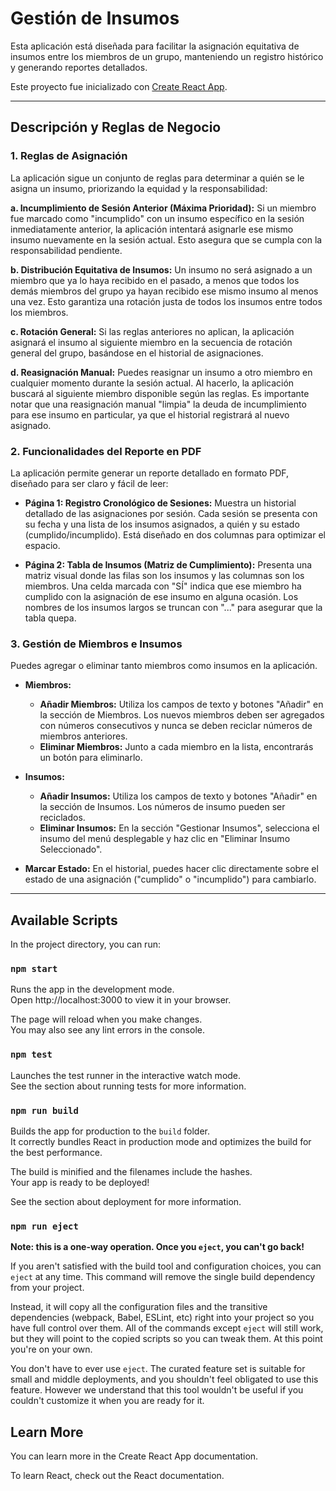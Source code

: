 # Gestión de Insumos

Esta aplicación está diseñada para facilitar la asignación equitativa de insumos entre los miembros de un grupo, manteniendo un registro histórico y generando reportes detallados.

Este proyecto fue inicializado con [Create React App](C:\Users\Admin\AndroidStudioProjects\GESTIONDEINSUMOSV2).

---

## Descripción y Reglas de Negocio

### 1. Reglas de Asignación

La aplicación sigue un conjunto de reglas para determinar a quién se le asigna un insumo, priorizando la equidad y la responsabilidad:

**a. Incumplimiento de Sesión Anterior (Máxima Prioridad):**
Si un miembro fue marcado como "incumplido" con un insumo específico en la sesión inmediatamente anterior, la aplicación intentará asignarle ese mismo insumo nuevamente en la sesión actual. Esto asegura que se cumpla con la responsabilidad pendiente.

**b. Distribución Equitativa de Insumos:**
Un insumo no será asignado a un miembro que ya lo haya recibido en el pasado, a menos que todos los demás miembros del grupo ya hayan recibido ese mismo insumo al menos una vez. Esto garantiza una rotación justa de todos los insumos entre todos los miembros.

**c. Rotación General:**
Si las reglas anteriores no aplican, la aplicación asignará el insumo al siguiente miembro en la secuencia de rotación general del grupo, basándose en el historial de asignaciones.

**d. Reasignación Manual:**
Puedes reasignar un insumo a otro miembro en cualquier momento durante la sesión actual. Al hacerlo, la aplicación buscará al siguiente miembro disponible según las reglas. Es importante notar que una reasignación manual "limpia" la deuda de incumplimiento para ese insumo en particular, ya que el historial registrará al nuevo asignado.

### 2. Funcionalidades del Reporte en PDF

La aplicación permite generar un reporte detallado en formato PDF, diseñado para ser claro y fácil de leer:

*   **Página 1: Registro Cronológico de Sesiones:**
    Muestra un historial detallado de las asignaciones por sesión. Cada sesión se presenta con su fecha y una lista de los insumos asignados, a quién y su estado (cumplido/incumplido). Está diseñado en dos columnas para optimizar el espacio.

*   **Página 2: Tabla de Insumos (Matriz de Cumplimiento):**
    Presenta una matriz visual donde las filas son los insumos y las columnas son los miembros. Una celda marcada con "SÍ" indica que ese miembro ha cumplido con la asignación de ese insumo en alguna ocasión. Los nombres de los insumos largos se truncan con "..." para asegurar que la tabla quepa.

### 3. Gestión de Miembros e Insumos

Puedes agregar o eliminar tanto miembros como insumos en la aplicación.

*   **Miembros:**
    *   **Añadir Miembros:** Utiliza los campos de texto y botones "Añadir" en la sección de Miembros. Los nuevos miembros deben ser agregados con números consecutivos y nunca se deben reciclar números de miembros anteriores.
    *   **Eliminar Miembros:** Junto a cada miembro en la lista, encontrarás un botón para eliminarlo.

*   **Insumos:**
    *   **Añadir Insumos:** Utiliza los campos de texto y botones "Añadir" en la sección de Insumos. Los números de insumo pueden ser reciclados.
    *   **Eliminar Insumos:** En la sección "Gestionar Insumos", selecciona el insumo del menú desplegable y haz clic en "Eliminar Insumo Seleccionado".

*   **Marcar Estado:** En el historial, puedes hacer clic directamente sobre el estado de una asignación ("cumplido" o "incumplido") para cambiarlo.

---

## Available Scripts

In the project directory, you can run:

### `npm start`

Runs the app in the development mode.\
Open http://localhost:3000 to view it in your browser.

The page will reload when you make changes.\
You may also see any lint errors in the console.

### `npm test`

Launches the test runner in the interactive watch mode.\
See the section about running tests for more information.

### `npm run build`

Builds the app for production to the `build` folder.\
It correctly bundles React in production mode and optimizes the build for the best performance.

The build is minified and the filenames include the hashes.\
Your app is ready to be deployed!

See the section about deployment for more information.

### `npm run eject`

**Note: this is a one-way operation. Once you `eject`, you can't go back!**

If you aren't satisfied with the build tool and configuration choices, you can `eject` at any time. This command will remove the single build dependency from your project.

Instead, it will copy all the configuration files and the transitive dependencies (webpack, Babel, ESLint, etc) right into your project so you have full control over them. All of the commands except `eject` will still work, but they will point to the copied scripts so you can tweak them. At this point you're on your own.

You don't have to ever use `eject`. The curated feature set is suitable for small and middle deployments, and you shouldn't feel obligated to use this feature. However we understand that this tool wouldn't be useful if you couldn't customize it when you are ready for it.

## Learn More

You can learn more in the Create React App documentation.

To learn React, check out the React documentation.
